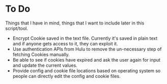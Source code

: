 # To Do
Things that I have in mind, things that I want to include later in this script/tool.
- Encrypt Cookie saved in the text file. Currently it's saved in plain text and if anyone gets access to it, they can exploit it.
- Use authentication APIs from Hulu to remove the un-necessary step of fetching Cookies manually.
- Be able to see if cookies have expired and ask the user again for input and update the current values.
- Provide config and cookie file locations based on operating system so people can directly edit the config and cookie files.